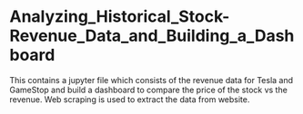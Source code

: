 # Analyzing_Historical_Stock-Revenue_Data_and_Building_a_Dashboard
This contains a jupyter file which consists of the revenue data for Tesla and GameStop and build a dashboard to compare the price of the stock vs the revenue. 
Web scraping is used to extract the data from website.
